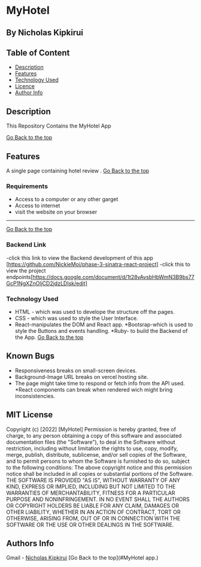 # MyHotel
 ## By Nicholas Kipkirui
 ## Table of Content
 - [Description](#description)
 - [Features](#features)
 - [Technology  Used](#technology-Used)
 - [Licence](#licence)
 - [Author Info](#Authors-Info)
 ## Description
 
 <p>This Repository Contains the MyHotel App</p>
 
[Go Back to the top](#MyHotel)
## Features
A single page containing hotel review .
[Go Back to the top](#MyHotel)
 ###  Requirements
 
 * Access to  a computer or any other garget
 * Access to internet
 * visit the website on your browser
 ****
 [Go Back to the top](#MyHotel)
### Backend Link
-click this link to view the Backend development of this app [https://github.com/NickieMoi/phase-3-sinatra-react-project]
-click this to view the project endpoints[https://docs.google.com/document/d/1t28yAvsbHbWmN3B9bs77GcP1NgXZnOljCD2jdzLDIsk/edit]

### Technology  Used

* HTML - which was used to develope the structure off the pages.
* CSS - which was used to style the User Interface.
* React-manipulates the DOM and React app.
*Bootsrap-which is used to style the Buttons and events handling.
*Ruby- to build the Backend of the App.
[Go Back to the top](#MyHotel)
## Known Bugs
* Responsiveness breaks on small-screen devices.
* Background-Image URL breaks on vercel hosting site.
* The page might take time to respond or fetch info from the API used.
*React components can break when rendered wich might bring inconsistencies.
## MIT License
Copyright (c) [2022] [MyHotel] 
Permission is hereby granted, free of charge, to any person obtaining a copy
of this software and associated documentation files (the "Software"), to deal
in the Software without restriction, including without limitation the rights
to use, copy, modify, merge, publish, distribute, sublicense, and/or sell
copies of the Software, and to permit persons to whom the Software is
furnished to do so, subject to the following conditions:
The above copyright notice and this permission notice shall be included in all
copies or substantial portions of the Software.
THE SOFTWARE IS PROVIDED "AS IS", WITHOUT WARRANTY OF ANY KIND, EXPRESS OR
IMPLIED, INCLUDING BUT NOT LIMITED TO THE WARRANTIES OF MERCHANTABILITY,
FITNESS FOR A PARTICULAR PURPOSE AND NONINFRINGEMENT. IN NO EVENT SHALL THE
AUTHORS OR COPYRIGHT HOLDERS BE LIABLE FOR ANY CLAIM, DAMAGES OR OTHER
LIABILITY, WHETHER IN AN ACTION OF CONTRACT, TORT OR OTHERWISE, ARISING FROM,
OUT OF OR IN CONNECTION WITH THE SOFTWARE OR THE USE OR OTHER DEALINGS IN THE
SOFTWARE.
## Authors Info
Gmail -
        [Nicholas Kipkirui](nicholas.kipkirui@student.moringaschool.com)
[Go Back to the top](#MyHotel app.)